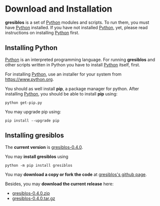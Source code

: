 Download and Installation
=========================

__gresiblos__ is a set of [Python](https://www.python.org/) modules and scripts. To run them, you must have [Python](https://www.python.org/) installed. If you have not installed [Python](https://www.python.org/), yet, please read instructions on installing [Python](https://www.python.org/) first.



Installing Python
-----------------

[Python](https://www.python.org/) is an interpreted programming language. For running __gresiblos__ and other scripts written in Python you have to install [Python](https://www.python.org/) itself, first.

For installing [Python](https://www.python.org/), use an installer for your system from <https://www.python.org>.

You should as well install **pip**, a package manager for python. After installing [Python](https://www.python.org/), you should be able to install **pip** using:

```console
python get-pip.py
```

You may upgrade pip using:

```console
pip install --upgrade pip
```


## Installing gresiblos

The __current version__ is [gresiblos-0.4.0](https://github.com/dkrajzew/gresiblos/releases/tag/0.4.0).

You may __install gresiblos__ using

```console
python -m pip install gresiblos
```

You may __download a copy or fork the code__ at [gresiblos&apos;s github page](https://github.com/dkrajzew/gresiblos).

Besides, you may __download the current release__ here:

* [gresiblos-0.4.0.zip](https://github.com/dkrajzew/gresiblos/archive/refs/tags/0.4.0.zip)
* [gresiblos-0.4.0.tar.gz](https://github.com/dkrajzew/gresiblos/archive/refs/tags/0.4.0.tar.gz)

